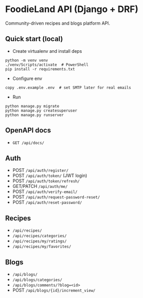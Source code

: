 # FoodieLand API (Django + DRF)

Community-driven recipes and blogs platform API.

## Quick start (local)
- Create virtualenv and install deps
```
python -m venv venv
./venv/Scripts/activate  # PowerShell
pip install -r requirements.txt
```
- Configure env
```
copy .env.example .env  # set SMTP later for real emails
```
- Run
```
python manage.py migrate
python manage.py createsuperuser
python manage.py runserver
```

## OpenAPI docs
- `GET /api/docs/`

## Auth
- POST `/api/auth/register/`
- POST `/api/auth/token/` (JWT login)
- POST `/api/auth/token/refresh/`
- GET/PATCH `/api/auth/me/`
- POST `/api/auth/verify-email/`
- POST `/api/auth/request-password-reset/`
- POST `/api/auth/reset-password/`

## Recipes
- `/api/recipes/`
- `/api/recipes/categories/`
- `/api/recipes/my/ratings/`
- `/api/recipes/my/favorites/`

## Blogs
- `/api/blogs/`
- `/api/blogs/categories/`
- `/api/blogs/comments/?blog=<id>`
- POST `/api/blogs/{id}/increment_view/` 